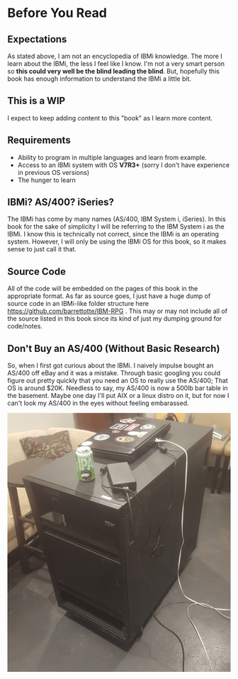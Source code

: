 # Before You Read

## Expectations
As stated above, I am not an encyclopedia of IBMi knowledge. The more I learn about the IBMi, the less I feel like I know. I'm not a very smart person so **this could very well be the blind leading the blind**. But, hopefully this book has enough information to understand the IBMi a little bit.


## This is a WIP
I expect to keep adding content to this "book" as I learn more content.


## Requirements
* Ability to program in multiple languages and learn from example.
* Access to an IBMi system with OS **V7R3+** (sorry I don't have experience in previous OS versions)
* The hunger to learn


## IBMi? AS/400? iSeries?
The IBMi has come by many names (AS/400, IBM System i, iSeries). In this book for the sake of simplicity I will be referring to the IBM System i
as the IBMi. I know this is technically not correct, since the IBMi is an operating system. However, I will only be using the IBMi OS for this
book, so it makes sense to just call it that. 


## Source Code
All of the code will be embedded on the pages of this book in the appropriate format. As far as source goes, 
I just have a huge dump of source code in an IBMi-like folder structure here https://github.com/barrettotte/IBM-RPG .
This may or may not include all of the source listed in this book since its kind of just my dumping ground for code/notes.


## Don't Buy an AS/400 (Without Basic Research)
So, when I first got curious about the IBMi. I naively impulse bought an AS/400 off eBay and it was a mistake. Through basic googling you could figure out pretty quickly that
you need an OS to really use the AS/400; That OS is around $20K. Needless to say, my AS/400 is now a 500lb bar table in the basement. Maybe one day I'll put AIX or a linux distro on it, but for now I can't look my AS/400 in the eyes without feeling embarassed.


![_assets/preface-01.jpg](_assets/preface-01.jpg)


